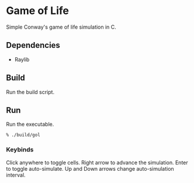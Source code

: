 # Game of Life
Simple Conway's game of life simulation in C.

## Dependencies
- Raylib

## Build
Run the build script.

## Run
Run the executable.

`% ./build/gol`

### Keybinds
Click anywhere to toggle cells. Right arrow to advance the simulation. Enter to toggle auto-simulate. Up and Down arrows change auto-simulation interval.
